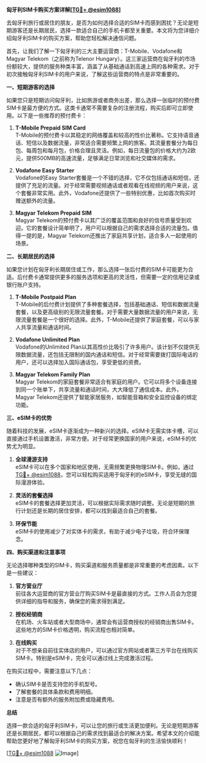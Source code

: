 **匈牙利SIM卡购买方案详解[[TG💪+ @esim1088](https://t.me/s/esim1088)]**

去匈牙利旅行或居住的朋友，是否为如何选择合适的SIM卡而感到困扰？无论是短期游客还是长期居民，选择一款适合自己的手机卡都至关重要。本文将为您详细介绍匈牙利SIM卡的购买方案，帮助您轻松解决通信问题。

首先，让我们了解一下匈牙利的三大主要运营商：T-Mobile、Vodafone和Magyar Telekom（之前称为Telenor Hungary）。这三家运营商在匈牙利的市场份额较大，提供的服务种类丰富，涵盖了从基础通话到高速上网的各种需求。对于初次接触匈牙利SIM卡的用户来说，了解这些运营商的特点是非常重要的。

**一、短期游客的选择**

如果您只是短期访问匈牙利，比如旅游或者商务出差，那么选择一张临时的预付费SIM卡是最方便的方式。这类卡通常不需要复杂的注册流程，购买后即可立即使用。以下是一些推荐的预付费卡：

1. **T-Mobile Prepaid SIM Card**  
   T-Mobile的预付费卡以其稳定的网络覆盖和较高的性价比著称。它支持语音通话、短信以及数据流量，非常适合需要频繁上网的旅客。其流量套餐分为每日包、每周包和每月包，价格合理且灵活。例如，每日流量包的价格大约为2欧元，提供500MB的高速流量，足够满足日常浏览和社交媒体的需求。

2. **Vodafone Easy Starter**  
   Vodafone的Easy Starter套餐是一个不错的选择，它不仅包括通话和短信，还提供了充足的流量。对于经常需要视频通话或者观看在线视频的用户来说，这个套餐非常实用。此外，Vodafone还提供了一些特别优惠，比如首次购买时赠送额外的流量。

3. **Magyar Telekom Prepaid SIM**  
   Magyar Telekom的预付费卡以其广泛的覆盖范围和良好的信号质量受到欢迎。它的套餐设计简单明了，用户可以根据自己的需求选择合适的流量包。值得一提的是，Magyar Telekom还推出了家庭共享计划，适合多人一起使用的场景。

**二、长期居民的选择**

如果您计划在匈牙利长期居住或工作，那么选择一张后付费的SIM卡可能更为合适。后付费卡通常提供更多的服务选项和更高的灵活性，但需要一定的信用记录或银行账户支持。

1. **T-Mobile Postpaid Plan**  
   T-Mobile的后付费计划提供了多种套餐选择，包括基础通话、短信和数据流量套餐，以及更高级别的无限流量套餐。对于需要大量数据流量的用户来说，无限流量套餐是一个很好的选择。此外，T-Mobile还提供了家庭套餐，可以与家人共享流量和通话时间。

2. **Vodafone Unlimited Plan**  
   Vodafone的Unlimited Plan以其高性价比吸引了许多用户。该计划不仅提供无限数据流量，还包括无限制的国内通话和短信。对于经常需要拨打国际电话的用户，还可以选择加入国际通话包，享受更低的资费。

3. **Magyar Telekom Family Plan**  
   Magyar Telekom的家庭套餐非常适合有家庭的用户。它可以将多个设备连接到同一个账单下，共享流量和通话时间，大大降低了通信成本。此外，Magyar Telekom还提供了智能家居服务，如智能音箱和安全监控设备的绑定功能。

**三、eSIM卡的优势**

随着科技的发展，eSIM卡逐渐成为一种新兴的选择。eSIM卡无需实体卡槽，可以直接通过手机设置激活，非常方便。对于经常更换国家的用户来说，eSIM卡的优势尤为明显。

1. **全球漫游支持**  
   eSIM卡可以在多个国家和地区使用，无需频繁更换物理SIM卡。例如，通过[TG💪+ @esim1088](https://t.me/s/esim1088)，您可以轻松购买适用于匈牙利的eSIM卡，享受无缝的国际漫游体验。

2. **灵活的套餐选择**  
   eSIM卡的套餐选择更加灵活，可以根据实际需求随时调整。无论是短期的旅行计划还是长期的居住安排，都可以找到最适合自己的套餐。

3. **环保节能**  
   eSIM卡的使用减少了对实体卡的需求，有助于减少电子垃圾，符合环保理念。

**四、购买渠道和注意事项**

无论选择哪种类型的SIM卡，购买渠道和服务质量都是非常重要的考虑因素。以下是一些建议：

1. **官方营业厅**  
   前往各大运营商的官方营业厅购买SIM卡是最直接的方式。工作人员会为您提供详细的指导和服务，确保您的需求得到满足。

2. **授权经销商**  
   在机场、火车站或者大型商场中，通常会有运营商授权的经销商出售SIM卡。这些地方的SIM卡价格透明，购买流程也相对简单。

3. **在线购买**  
   对于不想亲自前往实体店的用户，可以通过官方网站或者第三方平台在线购买SIM卡。特别是eSIM卡，完全可以通过线上完成激活过程。

在购买过程中，需要注意以下几点：
- 确认SIM卡是否支持您的手机型号。
- 了解套餐的具体条款和费用明细。
- 注意是否有额外的服务附加费或隐藏费用。

**总结**

选择一款合适的匈牙利SIM卡，可以让您的旅行或生活更加便利。无论是短期游客还是长期居民，都可以根据自己的需求找到最适合的解决方案。希望本文的介绍能帮助您更好地了解匈牙利SIM卡的购买方案，祝您在匈牙利的生活愉快顺利！

[[TG💪+ @esim1088](https://t.me/s/esim1088) ![Image](https://i.postimg.cc/4NQfJmqS/Snipaste-2025-05-13-00-14-12.png)]